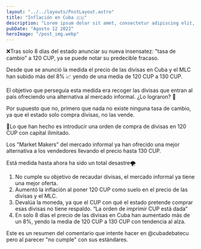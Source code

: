 ```yaml
---
layout: "../../layouts/PostLayout.astro"
title: "Inflación en Cuba 🇨🇺"
description: "Lorem ipsum dolor sit amet, consectetur adipiscing elit, sed do eiusmod tempor incididunt ut labore et dolore magna aliqua."
pubDate: "Agosto 12 2022"
heroImage: "/post_img.webp"
---
```


❌Tras solo 8 días del estado anunciar su nueva insensatez: "tasa de cambio" a 120 CUP, ya se puede notar su predecible fracaso.

Desde que se anunció la medida el precio de las divisas en Cuba y el MLC han subido más del 8% 📈 yendo de una media de 120 CUP a 130 CUP.

El objetivo que perseguía esta medida era recoger las divisas que entran al país ofreciendo una alternativa al mercado informal. ¿Lo lograron? 🚫

Por supuesto que no, primero que nada no existe ninguna tasa de cambio, ya que el estado solo compra divisas, no las vende.

🛒Lo que han hecho es introducir una orden de compra de divisas en 120 CUP con capital ilimitado.

Los "Market Makers" del mercado informal ya han ofrecido una mejor alternativa a los vendedores llevando el precio hasta 130 CUP.

Está medida hasta ahora ha sido un total desastre🌪️
  1. No cumple su objetivo de recaudar divisas, el mercado informal ya tiene una mejor oferta.
  2. Aumentó la inflación al poner 120 CUP como suelo en el precio de las divisas y el MLC.
  3. Devalúa la moneda, ya que el CUP con qué el estado pretende comprar esas divisas no tiene respaldo. “La orden de imprimir CUP está dada”
  4. En solo 8 días el precio de las divisas en Cuba han aumentado más de un 8%, yendo la media de 120 CUP a 130 CUP con tendencia al alza.

Este es un resumen del comentario que intente hacer en @cubadebatecu pero al parecer "no cumple" con sus estándares.
